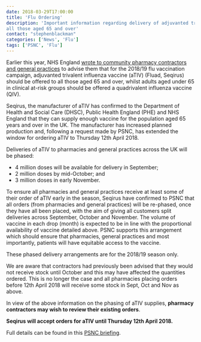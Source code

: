 ```yaml
---
date: 2018-03-29T17:00:00
title: 'Flu Ordering'
description: 'Important information regarding delivery of adjuvanted trivalent influenza vaccine (aTIV) (Fluad, Seqirus) for 
all those aged 65 and over'
contact: "stephenblackman"
categories: ['News', 'Flu']
tags: ['PSNC', 'Flu']
---
```


Earlier this year, NHS England [wrote to community pharmacy contractors and general practices](http://psnc.org.uk/wp-content/uploads/2018/02/07648-Vaccine-ordering-for-2018-19-influenza-season-GPpharm-05022018.docx.pdf) 
to advise them that for the 2018/19 flu vaccination campaign, adjuvanted trivalent influenza vaccine (aTIV) (Fluad, Seqirus) should 
be offered to all those aged 65 and over, whilst adults aged under 65 in clinical at-risk groups should be offered 
a quadrivalent influenza vaccine (QIV).  

Seqirus, the manufacturer of aTIV has confirmed to the Department of Health and Social Care (DHSC), Public Health 
England (PHE) and NHS England that they can supply enough vaccine for the population aged 65 years and over in the UK. 
The manufacturer has increased planned production and, following a request made by PSNC, has extended the window for 
ordering aTIV to Thursday 12th April 2018.  

Deliveries of aTIV to pharmacies and general practices across the UK will be phased:  

* 4 million doses will be available for delivery in September; 
* 2 million doses by mid-October; and 
* 3 million doses in early November.  

To ensure all pharmacies and general practices receive at least some of their order of aTIV early in the season, 
Seqirus have confirmed to PSNC that all orders (from pharmacies and general practices) will be re-phased, once 
they have all been placed, with the aim of giving all customers split deliveries across September, October and November. 
The volume of vaccine in each drop (month) is expected to be in line with the proportional availability of vaccine detailed above. 
PSNC supports this arrangement which should ensure that pharmacies, general practices and most importantly, patients will 
have equitable access to the vaccine.  

These phased delivery arrangements are for the 2018/19 season only.  

We are aware that contractors had previously been advised that they would not receive stock until October and this may have 
affected the quantities ordered. This is no longer the case and all pharmacies placing orders before 12th April 2018 
will receive some stock in Sept, Oct and Nov as above.  

In view of the above information on the phasing of aTIV supplies, **pharmacy contractors may wish to review their existing orders**.  

**Seqirus will accept orders for aTIV until Thursday 12th April 2018.**

Full details can be found in this [PSNC briefing](http://psnc.org.uk/wp-content/uploads/2018/03/PSNC-Briefing-018.18-Flu-Vaccination-Service-2018-19-important-update-for-contractors.pdf).
